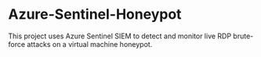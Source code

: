 # Azure-Sentinel-Honeypot
This project uses Azure Sentinel SIEM to detect and monitor live RDP brute-force attacks on a virtual machine honeypot.
